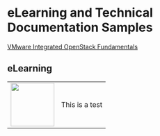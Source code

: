 <style>

table, tr, td {0px}

</style>

# eLearning and Technical Documentation Samples

[VMware Integrated OpenStack Fundamentals](https://jamespwagner.github.io/OpenStack/story_html5.html)

## eLearning

<table border="0">
<tr>
<td>
<img src="https://jamespwagner.github.io/images/book.png" height="100" width="100">
</td>
<td>
This is a test
</td>
</tr>
</table>

<!--img src="https://jamespwagner.github.io/images/book.png" height="100" width="100"-->
